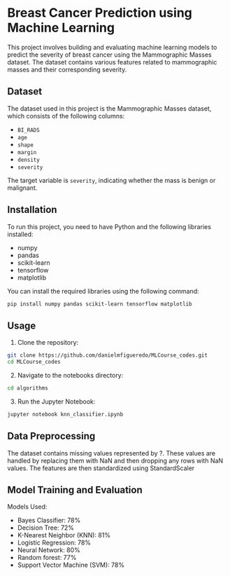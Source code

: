 # Breast Cancer Prediction using Machine Learning

This project involves building and evaluating machine learning models to predict the severity of breast cancer using the Mammographic Masses dataset. The dataset contains various features related to mammographic masses and their corresponding severity.

## Dataset

The dataset used in this project is the Mammographic Masses dataset, which consists of the following columns:

- `BI_RADS`
- `age`
- `shape`
- `margin`
- `density`
- `severity`

The target variable is `severity`, indicating whether the mass is benign or malignant.
## Installation

To run this project, you need to have Python and the following libraries installed:

- numpy
- pandas
- scikit-learn
- tensorflow
- matplotlib

You can install the required libraries using the following command:

```bash
pip install numpy pandas scikit-learn tensorflow matplotlib
```
## Usage
1. Clone the repository:
   
```bash
git clone https://github.com/danielmfigueredo/MLCourse_codes.git
cd MLCourse_codes
```

2. Navigate to the notebooks directory:

```bash
cd algorithms
```

3. Run the Jupyter Notebook:

```bash
jupyter notebook knn_classifier.ipynb
```

## Data Preprocessing
The dataset contains missing values represented by ?. These values are handled by replacing them with NaN and then dropping any rows with NaN values. The features are then standardized using StandardScaler

## Model Training and Evaluation

Models Used:

- Bayes Classifier: 78%
- Decision Tree: 72%
- K-Nearest Neighbor (KNN): 81%
- Logistic Regression: 78%
- Neural Network: 80%
- Random forest: 77%
- Support Vector Machine (SVM): 78%
